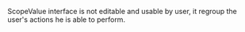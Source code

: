 ScopeValue interface is not editable and usable by user, it regroup the user's actions he is able to perform.